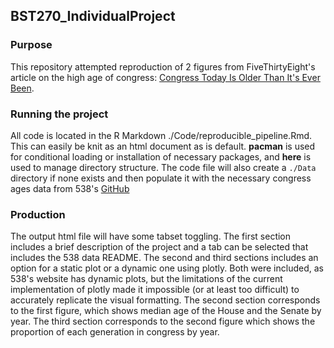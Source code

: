 ## BST270_IndividualProject

### Purpose

This repository attempted reproduction of 2 figures from FiveThirtyEight's article
on the high age of congress: [Congress Today Is Older Than It's Ever Been](https://fivethirtyeight.com/features/aging-congress-boomers/).

### Running the project

All code is located in the R Markdown ./Code/reproducible_pipeline.Rmd. This
can easily be knit as an html document as is default. **pacman** is used 
for conditional loading or installation of necessary packages, and **here** is
used to manage directory structure. The code file will also create a `./Data`
directory if none exists and then populate it with the necessary congress
ages data from 538's [GitHub](https://github.com/fivethirtyeight/data/tree/master/congress-demographics)

### Production

The output html file will have some tabset toggling. The first section includes
a brief description of the project and a tab can be selected that includes
the 538 data README. The second and third sections includes an option for a static plot
or a dynamic one using plotly. Both were included, as 538's website has dynamic
plots, but the limitations of the current implementation of plotly made it 
impossible (or at least too difficult) to accurately replicate the visual 
formatting. The second section corresponds to the first figure, which shows median
age of the House and the Senate by year. The third section corresponds to the 
second figure which shows the proportion of each generation in congress by year.
